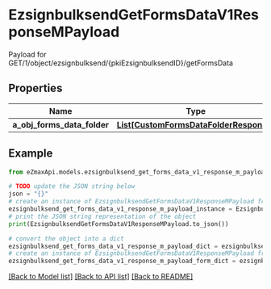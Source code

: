 # EzsignbulksendGetFormsDataV1ResponseMPayload

Payload for GET/1/object/ezsignbulksend/{pkiEzsignbulksendID}/getFormsData

## Properties

Name | Type | Description | Notes
------------ | ------------- | ------------- | -------------
**a_obj_forms_data_folder** | [**List[CustomFormsDataFolderResponse]**](CustomFormsDataFolderResponse.md) |  | 

## Example

```python
from eZmaxApi.models.ezsignbulksend_get_forms_data_v1_response_m_payload import EzsignbulksendGetFormsDataV1ResponseMPayload

# TODO update the JSON string below
json = "{}"
# create an instance of EzsignbulksendGetFormsDataV1ResponseMPayload from a JSON string
ezsignbulksend_get_forms_data_v1_response_m_payload_instance = EzsignbulksendGetFormsDataV1ResponseMPayload.from_json(json)
# print the JSON string representation of the object
print(EzsignbulksendGetFormsDataV1ResponseMPayload.to_json())

# convert the object into a dict
ezsignbulksend_get_forms_data_v1_response_m_payload_dict = ezsignbulksend_get_forms_data_v1_response_m_payload_instance.to_dict()
# create an instance of EzsignbulksendGetFormsDataV1ResponseMPayload from a dict
ezsignbulksend_get_forms_data_v1_response_m_payload_form_dict = ezsignbulksend_get_forms_data_v1_response_m_payload.from_dict(ezsignbulksend_get_forms_data_v1_response_m_payload_dict)
```
[[Back to Model list]](../README.md#documentation-for-models) [[Back to API list]](../README.md#documentation-for-api-endpoints) [[Back to README]](../README.md)


